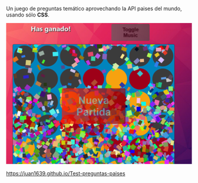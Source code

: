 Un juego de preguntas temático aprovechando la API paises del mundo, usando sólo <strong>CSS</strong>.

<img src="assets/img/miniatura-4raya.png"/>

https://juan1639.github.io/Test-preguntas-paises
